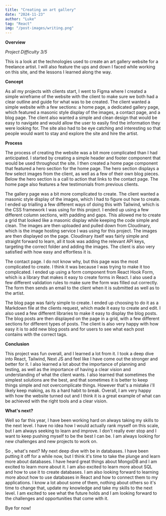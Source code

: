 ```yaml
---
title: "Creating an art gallery"
date: "2024-11-23"
author: "Luke"
tag: "React"
img: "/post-images/writing.png"
---
```


**Overview**

*Project Difficulty 3/5*

This is a look at the technologies used to create an art gallery website for a freelance artist. I will also feature the ups and down I faced while working on this site, and the lessons I learned along the way.

**Concept**

As all my projects with clients start, I went to Figma where I created a simple wireframe of the website with the client to make sure we both had a clear outline and guide for what was to be created. The client wanted a simple website with a few sections: a home page, a dedicated gallery page, which featured a masonic style display of the images, a contact page, and a blog page. The client also wanted a simple and clean design that would be easy to navigate and would allow the user to easily find the information they were looking for. The site also had to be eye catching and interesting so that people would want to stay and explore the site and hire the artist.

**Process**

The process of creating the website was a bit more complicated than I had anticipated. I started by creating a simple header and footer component that would be used throughout the site. I then created a home page component that featured a hero section for the home page. The hero section displays a few select images from the client, as well as a few of their own blog pieces. Below the hero section is a call to action that links to the contact page. The home page also features a few testimonials from previous clients. 

The gallery page was a bit more complicated to create. The client wanted a masonic style display of the images, which I had to figure out how to create. I ended up trialling a few different ways of doing this with Tailwind, which is the CSS framework I was using for this project. I ended up using a few different column sections, with padding and gaps. This allowed me to create a grid that looked like a masonic display while keeping the code simple and clean. The images are then uploaded and pulled down from Cloudinary, which is the image hosting service I was using for this project. The images are then displayed on the page. Cloudinary itself was fairly simple and straight forward to learn, all it took was adding the relevant API keys, targeting the correct folder and adding the images. The client is also very satisfied with how easy and effortless it is.

The contact page. I do not know why, but this page was the most complicated to create. I think it was because I was trying to make it too complicated. I ended up using a form component from React Hook Form, which is a library that makes it easy to create forms in React. I also used a few different validation rules to make sure the form was filled out correctly. The form then sends an email to the client when it is submitted as well as to the artist. 

The blog page was fairly simple to create. I ended up choosing to do it as a Markdown file at the clients request, which made it easy to create and edit. I also used a few different libraries to make it easy to display the blog posts. The blog posts are then displayed on the page in a grid, with a few different sections for different types of posts. The client is also very happy with how easy it is to add new blog posts and for users to see what each post contains with the correct tags.

**Conclusion**

This project was fun overall, and I learned a lot from it. I took a deep dive into React, Tailwind, Next JS and feel like I have come out the stronger and better for it. I also learned a lot about the 
importance of planning and testing, as well as the importance of having a clear vision and understanding of what the client wants. I also learned that sometimes the simplest solutions are the best, and that sometimes it is better to keep things simple and not overcomplicate things. However that&apos;s a mistake i&apos;ll likely keep making, as its a hard habit to break. Overall, I am very happy with how the website turned out and I think it is a great example of what can be achieved with the right tools and a clear vision.

**What&apos;s next?**

Well so far this year, I have been working hard on always taking my skills to the next level. I have no idea how I would actually rank myself on this scale, but I am always seeking to learn and improve. I don&apos;t really ever stop and I want to keep pushing myself to be the best I can be. I am always looking for new challenges and new projects to work on.

So , what&apos;s next? My next deep dive with be in databases. I have been putting it off for a while now, but I think it&apos;s time to take the plunge and learn more about databases. I have heard great things about MongoDB and I am excited to learn more about it. I am also excited to learn more about SQL and how to use it to create databases. I am also looking forward to learning more about how to use databases in React and how to connect them to my applications. I know a lot about some of them, nothing about others so it&apos;s time to change that, update my knowledge and take my skills to the next level. I am excited to see what the future holds and I am looking forward to the challenges and opportunities that come with it.

Bye for now!